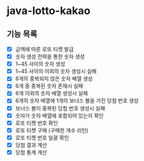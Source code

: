 # java-lotto-kakao

## 기능 목록

- [X] 금액에 따른 로또 티켓 발급
- [X] 숫자 생성 전략을 통한 숫자 생성
- [X] 1~45 사이의 숫자 생성
- [X] 1~45 사이의 이외의 숫자 생성시 실패
- [X] 6개의 중복되지 않은 숫자 배열 생성
- [X] 6개 중 중복된 숫자 존재시 실패
- [X] 6개 이외의 숫자 배열 생성시 실패
- [X] 6개의 숫자 배열에 1개의 보너스 볼을 가진 당첨 번호 생성
- [X] 보너스 볼이 중복된 당첨 번호 생성시 실패
- [X] 숫자가 숫자 배열에 포함되어 있는지 확인
- [X] 로또 티켓 번호 확인
- [X] 로또 티켓 구매 (구매한 개수 리턴)
- [X] 로또 티켓 번호 일괄 확인
- [X] 당첨 결과 계산
- [X] 당첨 통계 계산
